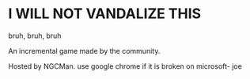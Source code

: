 # I WILL NOT VANDALIZE THIS

bruh,
bruh,
bruh

An incremental game made by the community.

Hosted by NGCMan.
use google chrome if it is broken on microsoft- joe